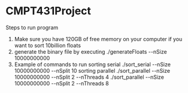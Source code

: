 # CMPT431Project

Steps to run program
1. Make sure you have 120GB of free memory on your computer if you want to sort 10billion floats
2. generate the binary file by executing ./generateFloats --nSize 10000000000
3. Example of commands to run
sorting serial
./sort_serial --nSize 10000000000 --nSplit 10
sorting parallel 
./sort_parallel --nSize 10000000000 --nSplit 2 --nThreads 4
./sort_parallel --nSize 10000000000 --nSplit 2 --nThreads 8